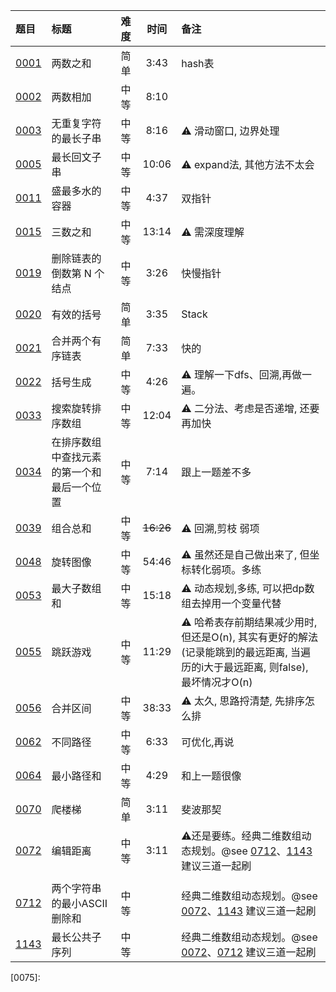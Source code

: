 | 题目           | 标题                    | 难度 |    时间     | 备注                                                                             |
|:-------------|:----------------------|:---|:---------:|:-------------------------------------------------------------------------------|
| [0001][0001] | 两数之和                  | 简单 |   3:43    | hash表                                                                          |
| [0002][0002] | 两数相加                  | 中等 |   8:10    |                                                                                |
| [0003][0003] | 无重复字符的最长子串            | 中等 |   8:16    | ⚠️ 滑动窗口, 边界处理                                                                  |
| [0005][0005] | 最长回文子串                | 中等 |   10:06   | ⚠️    expand法, 其他方法不太会                                                         |
| [0011][0011] | 盛最多水的容器               | 中等 |   4:37    | 双指针                                                                            |
| [0015][0015] | 三数之和                  | 中等 |   13:14   | ⚠️  需深度理解                                                                      |
| [0019][0019] | 删除链表的倒数第 N 个结点        | 中等 |   3:26    | 快慢指针                                                                           |
| [0020][0020] | 有效的括号                 | 简单 |   3:35    | Stack                                                                          |
| [0021][0021] | 合并两个有序链表              | 简单 |   7:33    | 快的                                                                             |
| [0022][0022] | 括号生成                  | 中等 |   4:26    | ⚠️ 理解一下dfs、回溯,再做一遍。                                                            |
| [0033][0033] | 搜索旋转排序数组              | 中等 |   12:04   | ⚠️ 二分法、考虑是否递增, 还要再加快                                                           |
| [0034][0034] | 在排序数组中查找元素的第一个和最后一个位置 | 中等 |   7:14    | 跟上一题差不多                                                                        |
| [0039][0039] | 组合总和                  | 中等 | ~~16:26~~ | ⚠️ 回溯,剪枝 弱项                                                                    |
| [0048][0048] | 旋转图像                  | 中等 |   54:46   | ⚠️ 虽然还是自己做出来了, 但坐标转化弱项。多练                                                      |
| [0053][0053] | 最大子数组和                | 中等 |   15:18   | ⚠️ 动态规划,多练, 可以把dp数组去掉用一个变量代替                                                   |
| [0055][0055] | 跳跃游戏                  | 中等 |   11:29   | ⚠️ 哈希表存前期结果减少用时, 但还是O(n), 其实有更好的解法(记录能跳到的最远距离, 当遍历的i大于最远距离, 则false), 最坏情况才O(n) |
| [0056][0056] | 合并区间                  | 中等 |   38:33   | ⚠️ 太久, 思路捋清楚, 先排序怎么排                                                           |
| [0062][0062] | 不同路径                  | 中等 |   6:33    | 可优化,再说                                                                         |
| [0064][0064] | 最小路径和                 | 中等 |   4:29    | 和上一题很像                                                                         |
| [0070][0070] | 爬楼梯                   | 简单 |   3:11    | 斐波那契                                                                           |
| [0072][0072] | 编辑距离                  | 中等 |   3:11    | ⚠️还是要练。经典二维数组动态规划。@see [0712][0712]、[1143][1143] 建议三道一起刷                       |
|              |                       |    |           |                                                                                |
| [0712][0712] | 两个字符串的最小ASCII删除和      | 中等 |           | 经典二维数组动态规划。@see [0072][0072]、[1143][1143]  建议三道一起刷                             |
| [1143][1143] | 最长公共子序列               | 中等 |           | 经典二维数组动态规划。@see [0072][0072]、[0712][0712]    建议三道一起刷                           |

[0001]: https://leetcode.cn/problems/two-sum/description/?envType=featured-list&envId=Fw9n57OM?envType=featured-list&envId=Fw9n57OM

[0002]: https://leetcode.cn/problems/add-two-numbers/description/?envType=featured-list&envId=Fw9n57OM?envType=featured-list&envId=Fw9n57OM

[0003]: https://leetcode.cn/problems/longest-substring-without-repeating-characters/description/?envType=featured-list&envId=Fw9n57OM?envType=featured-list&envId=Fw9n57OM

[0005]: https://leetcode.cn/problems/longest-palindromic-substring/description/?envType=featured-list&envId=Fw9n57OM?envType=featured-list&envId=Fw9n57OM

[0011]: https://leetcode.cn/problems/container-with-most-water/description/?envType=featured-list&envId=Fw9n57OM?envType=featured-list&envId=Fw9n57OM

[0015]: https://leetcode.cn/problems/3sum/description/?envType=featured-list&envId=Fw9n57OM?envType=featured-list&envId=Fw9n57OM

[0019]: https://leetcode.cn/problems/remove-nth-node-from-end-of-list/description/?envType=featured-list&envId=Fw9n57OM?envType=featured-list&envId=Fw9n57OM

[0020]: https://leetcode.cn/problems/valid-parentheses/description/?envType=featured-list&envId=Fw9n57OM?envType=featured-list&envId=Fw9n57OM

[0021]: https://leetcode.cn/problems/merge-two-sorted-lists/description/?envType=featured-list&envId=Fw9n57OM?envType=featured-list&envId=Fw9n57OM

[0022]: https://leetcode.cn/problems/generate-parentheses/description/?envType=featured-list&envId=Fw9n57OM?envType=featured-list&envId=Fw9n57OM

[0033]: https://leetcode.cn/problems/search-in-rotated-sorted-array/description/?envType=featured-list&envId=Fw9n57OM?envType=featured-list&envId=Fw9n57OM

[0034]: https://leetcode.cn/problems/find-first-and-last-position-of-element-in-sorted-array/description/?envType=featured-list&envId=Fw9n57OM?envType=featured-list&envId=Fw9n57OM

[0039]: https://leetcode.cn/problems/combination-sum/description/?envType=featured-list&envId=Fw9n57OM?envType=featured-list&envId=Fw9n57OM

[0042]: https://leetcode.cn/problems/trapping-rain-water/?envType=featured-list&envId=Fw9n57OM%3FenvType%3Dfeatured-list&envId=Fw9n57OM

[0048]: https://leetcode.cn/problems/rotate-image/description/?envType=featured-list&envId=Fw9n57OM?envType=featured-list&envId=Fw9n57OM

[0053]: https://leetcode.cn/problems/maximum-subarray/description/?envType=featured-list&envId=Fw9n57OM?envType=featured-list&envId=Fw9n57OM

[0055]: https://leetcode.cn/problems/jump-game/description/?envType=featured-list&envId=Fw9n57OM?envType=featured-list&envId=Fw9n57OM

[0056]: https://leetcode.cn/problems/merge-intervals/description/?envType=featured-list&envId=Fw9n57OM?envType=featured-list&envId=Fw9n57OM

[0062]: https://leetcode.cn/problems/unique-paths/description/?envType=featured-list&envId=Fw9n57OM?envType=featured-list&envId=Fw9n57OM

[0064]: https://leetcode.cn/problems/minimum-path-sum/description/?envType=featured-list&envId=Fw9n57OM?envType=featured-list&envId=Fw9n57OM

[0070]: https://leetcode.cn/problems/climbing-stairs/description/?envType=featured-list&envId=Fw9n57OM?envType=featured-list&envId=Fw9n57OM

[0072]: https://leetcode.cn/problems/edit-distance/description/?envType=featured-list&envId=Fw9n57OM?envType=featured-list&envId=Fw9n57OM

[0075]:

[0078]:
[0094]:

[0096]:
[0098]:

[0101]:
[0102]:

[0103]:
[0104]:

[0105]:
[0106]:

[0109]:
[0111]:

[0114]:
[0121]:

[0122]:
[0124]:

[0128]:
[0129]:

[0136]:
[0141]:

[0142]:
[0146]:

[0148]:
[0152]:

[0155]:
[0160]:

[0169]:
[0189]:

[0200]:
[0206]:

[0209]:
[0215]:

[0225]:
[0226]:

[0234]:
[0236]:

[0238]:
[0283]:

[0287]:
[0297]:

[0300]:
[0328]:

[0331]:
[0448]:

[0482]:
[0543]:

[0617]:
[0646]:

[0647]:
[0695]:

[0712]: https://leetcode.cn/problems/minimum-ascii-delete-sum-for-two-strings/description/

[0889]:
[1028]:

[1115]:
[LCR115]:

[1143]: https://leetcode.cn/problems/longest-common-subsequence/description/


